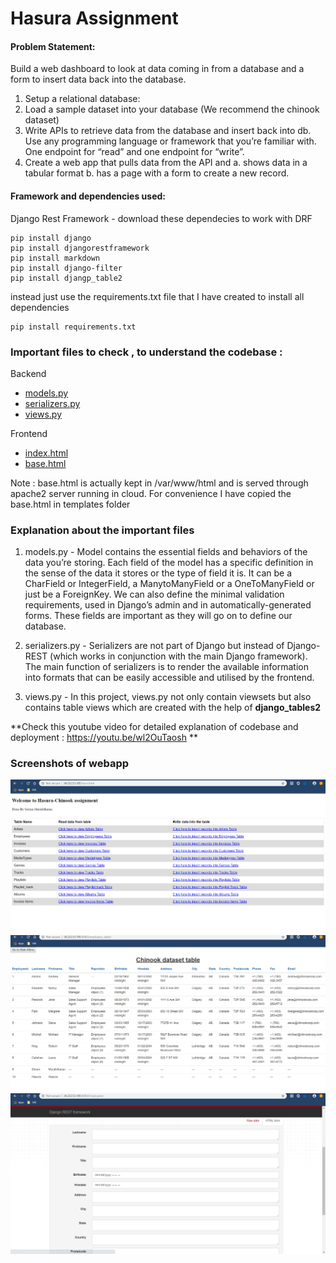 # Hasura Assignment


#### Problem Statement:

Build a web dashboard to look at data coming in from a database and a form to insert data back into the database. 
1. Setup a relational database:   
2. Load a sample dataset into your database (We recommend the chinook dataset) 
3. Write APIs to retrieve data from the database and insert back into db. Use any programming language or framework that you’re familiar with. One endpoint for “read” and one endpoint for “write”. 
4. Create a web app that pulls data from the API and 
a. shows data in a tabular format 
b. has a page with a form to create a new record. 

   


#### Framework and dependencies used:

Django Rest Framework - download these dependecies to work with DRF
 ```
pip install django
pip install djangorestframework
pip install markdown       
pip install django-filter 
pip install djangp_table2
```
instead just use the requirements.txt file that I have created to install all dependencies

```
pip install requirements.txt
```

### Important files to check , to understand the codebase :

Backend

- [models.py](https://github.com/srirammura/chinook_hasura-webapp/blob/main/app/models.py)
- [serializers.py](https://github.com/srirammura/chinook_hasura-webapp/blob/main/app/serializers.py)
- [views.py](https://github.com/srirammura/chinook_hasura-webapp/blob/main/app/views.py)

Frontend

- [index.html](https://github.com/srirammura/chinook_hasura-webapp/blob/main/app/templates/index.html)
- [base.html](https://github.com/srirammura/chinook_hasura-webapp/blob/main/app/templates/base.html)

Note : base.html is actually kept in /var/www/html and is served through apache2 server running in cloud. For convenience I have copied the base.html in templates folder

### Explanation about the important files

1) models.py - Model contains the essential fields and behaviors of the data you’re storing. Each field of the model has a specific definition in the sense of the data it stores or the type of field it is. It can be a CharField or IntegerField, a ManytoManyField or a OneToManyField or just be a ForeignKey. We can also define the minimal validation requirements, used in Django’s admin and in automatically-generated forms. These fields are important as they will go on to define our database.

2) serializers.py - Serializers are not part of Django but instead of Django-REST (which works in conjunction with the main Django framework). The main function of serializers is to render the available information into formats that can be easily accessible and utilised by the frontend.

3) views.py -  In this project, views.py not only contain viewsets but also contains table views which are created with the help of **django_tables2**  

**Check this youtube video for detailed explanation of codebase and deployment : https://youtu.be/wl2OuTaosh **

### Screenshots of webapp

![alt_text](https://github.com/srirammura/chinook_hasura-webapp/blob/main/1.png)
![alt_text](https://github.com/srirammura/chinook_hasura-webapp/blob/main/2.PNG)
![alt_text](https://github.com/srirammura/chinook_hasura-webapp/blob/main/3.PNG)
